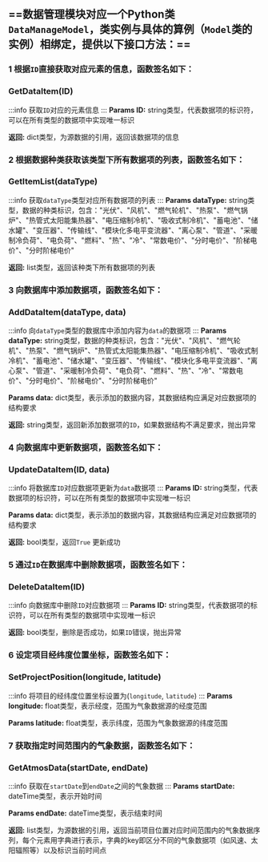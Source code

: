 

## ==数据管理模块对应一个Python类`DataManageModel`，类实例与具体的算例（`Model`类的实例）相绑定，提供以下接口方法：==

### 1 根据`ID`直接获取对应元素的信息，函数签名如下：
### GetDataItem(ID)
:::info
获取`ID`对应的元素信息
:::
**Params ID:**  string类型，代表数据项的标识符，可以在所有类型的数据项中实现唯一标识

**返回:**  dict类型，为源数据的引用，返回该数据项的信息

### 2 根据数据种类获取该类型下所有数据项的列表，函数签名如下：
### GetItemList(dataType)
:::info
获取`dataType`类型对应所有数据项的列表
:::
**Params dataType:**  string类型，数据的种类标识，包含："光伏"、"风机"、"燃气轮机"、"热泵"、"燃气锅炉"、"热管式太阳能集热器"、"电压缩制冷机"、"吸收式制冷机"、"蓄电池"、"储水罐"、"变压器"、"传输线"、"模块化多电平变流器"、"离心泵"、"管道"、"采暖制冷负荷"、"电负荷"、"燃料"、"热"、"冷"、"常数电价"、"分时电价"、"阶梯电价"、"分时阶梯电价"

**返回:**  list类型，返回该种类下所有数据项的列表

### 3 向数据库中添加数据项，函数签名如下：
### AddDataItem(dataType, data)
:::info
向`dataType`类型的数据库中添加内容为`data`的数据项
:::
**Params dataType:**  string类型，数据的种类标识，包含："光伏"、"风机"、"燃气轮机"、"热泵"、"燃气锅炉"、"热管式太阳能集热器"、"电压缩制冷机"、"吸收式制冷机"、"蓄电池"、"储水罐"、"变压器"、"传输线"、"模块化多电平变流器"、"离心泵"、"管道"、"采暖制冷负荷"、"电负荷"、"燃料"、"热"、"冷"、"常数电价"、"分时电价"、"阶梯电价"、"分时阶梯电价"

**Params data:**  dict类型，表⽰添加的数据内容，其数据结构应满⾜对应数据项的结构要求

**返回:**  string类型，返回新添加数据项的`ID`，如果数据结构不满⾜要求，抛出异常

### 4 向数据库中更新数据项，函数签名如下：
### UpdateDataItem(ID, data)
:::info
将数据库`ID`对应数据项更新为`data`数据项
:::
**Params ID:**  string类型，代表数据项的标识符，可以在所有类型的数据项中实现唯一标识

**Params data:**  dict类型，表⽰添加的数据内容，其数据结构应满⾜对应数据项的结构要求

**返回:**   bool类型，返回`True` 更新成功

### 5 通过`ID`在数据库中删除数据项，函数签名如下：
### DeleteDataItem(ID)
:::info
向数据库中删除`ID`对应数据项
:::
**Params ID:**  string类型，代表数据项的标识符，可以在所有类型的数据项中实现唯一标识

**返回:**    bool类型，删除是否成功，如果`ID`错误，抛出异常

### 6 设定项⽬经纬度位置坐标，函数签名如下：
### SetProjectPosition(longitude, latitude)
:::info
将项⽬的经纬度位置坐标设置为(`longitude`, `latitude`)
:::
**Params longitude:**  float类型，表⽰经度，范围为⽓象数据源的经度范围

**Params latitude:**  float类型，表⽰纬度，范围为⽓象数据源的纬度范围

### 7 获取指定时间范围内的⽓象数据，函数签名如下：
### GetAtmosData(startDate, endDate)
:::info
获取在`startDate`到`endDate`之间的⽓象数据
:::
**Params startDate:**  dateTime类型，表⽰开始时间

**Params endDate:**  dateTime类型，表⽰结束时间

**返回:**    list<dict>类型，为源数据的引⽤，返回当前项⽬位置对应时间范围内的⽓象数据序列，每个元素⽤字典进⾏表⽰，字典的key即区分不同的⽓象数据项（如风速、太阳辐照等）以及标识当前时间点